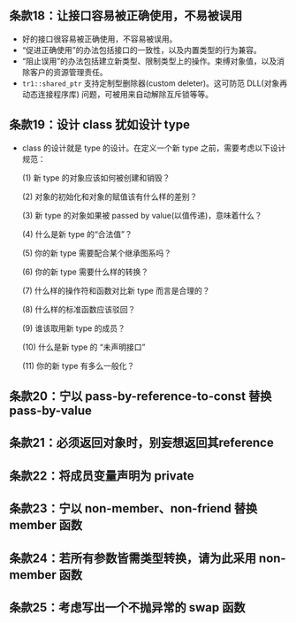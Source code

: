 ## 条款18：让接口容易被正确使用，不易被误用

* 好的接口很容易被正确使用，不容易被误用。
* “促进正确使用”的办法包括接口的一致性，以及内置类型的行为兼容。
* “阻止误用”的办法包括建立新类型、限制类型上的操作。束缚对象值，以及消除客户的资源管理责任。
* `tr1::shared_ptr` 支持定制型删除器(custom deleter)。这可防范 DLL(对象再动态连接程序库) 问题，可被用来自动解除互斥锁等等。

## 条款19：设计 class 犹如设计 type

* class 的设计就是 type 的设计。在定义一个新 type 之前，需要考虑以下设计规范：

  (1) 新 type 的对象应该如何被创建和销毁？
  
  (2) 对象的初始化和对象的赋值该有什么样的差别？
  
  (3) 新 type 的对象如果被 passed by value(以值传递)，意味着什么？
  
  (4) 什么是新 type 的“合法值”？ 
  
  (5) 你的新 type 需要配合某个继承图系吗？
  
  (6) 你的新 type 需要什么样的转换？
  
  (7) 什么样的操作符和函数对比新 type 而言是合理的？
  
  (8) 什么样的标准函数应该驳回？
  
  (9) 谁该取用新 type 的成员？
  
  (10) 什么是新 type 的 “未声明接口”
  
  (11) 你的新 type 有多么一般化？

## 条款20：宁以 pass-by-reference-to-const 替换 pass-by-value

## 条款21：必须返回对象时，别妄想返回其reference

## 条款22：将成员变量声明为 private

## 条款23：宁以 non-member、non-friend 替换 member 函数

## 条款24：若所有参数皆需类型转换，请为此采用 non-member 函数

## 条款25：考虑写出一个不抛异常的 swap 函数
